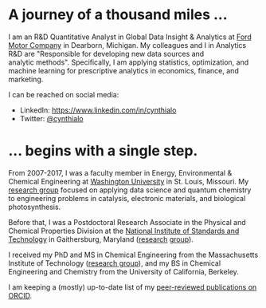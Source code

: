# A journey of a thousand miles ...

I am an R&D Quantitative Analyst in Global Data Insight & Analytics at [Ford Motor Company](http://www.ford.com) in Dearborn, Michigan.  My colleagues and I in Analytics R&D are "Responsible for developing new data sources and analytic methods".  Specifically, I am applying statistics, optimization, and machine learning for prescriptive analytics in economics, finance, and marketing.

I can be reached on social media:
* LinkedIn: <https://www.linkedin.com/in/cynthialo>
* Twitter: [@cynthialo](https://twitter.com/cynthialo)

# ... begins with a single step. 

From 2007-2017, I was a faculty member in Energy, Environmental & Chemical Engineering at [Washington University](http://www.wustl.edu) in St. Louis, Missouri.  My [research group](research.md) focused on applying data science and quantum chemistry to engineering problems in catalysis, electronic materials, and biological photosynthesis.

Before that, I was a Postdoctoral Research Associate in the Physical and Chemical Properties Division at the [National Institute of Standards and Technology](http://www.nist.gov) in Gaithersburg, Maryland ([research](https://www.nist.gov/mml/csd/chemical-informatics-research-group) [group](http://chem.uaf.edu/trainor/)).  

I received my PhD and MS in Chemical Engineering from the Massachusetts Institute of Technology ([research group](http://web.mit.edu/troutgroup/)), and my BS in Chemical Engineering and Chemistry from the University of California, Berkeley.

I am keeping a (mostly) up-to-date list of my [peer-reviewed publications on ORCID](http://orcid.org/0000-0003-2873-4869).
